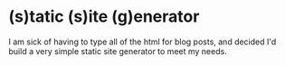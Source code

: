 # (s)tatic (s)ite (g)enerator

I am sick of having to type all of the html for blog posts, and decided I'd build a very simple static site generator to meet my needs.
